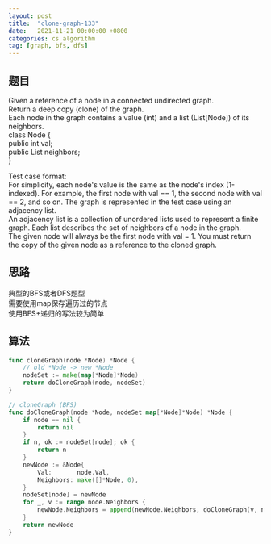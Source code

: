 ```yaml
---
layout: post
title:  "clone-graph-133"
date:   2021-11-21 00:00:00 +0800
categories: cs algorithm
tag: [graph, bfs, dfs]
---
```


## 题目

Given a reference of a node in a connected undirected graph.  
Return a deep copy (clone) of the graph.  
Each node in the graph contains a value (int) and a list (List[Node]) of its neighbors.  
class Node {  
    public int val;  
    public List<Node> neighbors;  
}  
  

Test case format:  
For simplicity, each node's value is the same as the node's index (1-indexed). For example, the first node with val == 1, the second node with val == 2, and so on. The graph is represented in the test case using an adjacency list.  
An adjacency list is a collection of unordered lists used to represent a finite graph. Each list describes the set of neighbors of a node in the graph.  
The given node will always be the first node with val = 1. You must return the copy of the given node as a reference to the cloned graph.  

## 思路

典型的BFS或者DFS题型  
需要使用map保存遍历过的节点  
使用BFS+递归的写法较为简单  

## 算法

```go
func cloneGraph(node *Node) *Node {
	// old *Node -> new *Node
	nodeSet := make(map[*Node]*Node)
	return doCloneGraph(node, nodeSet)
}

// cloneGraph (BFS)
func doCloneGraph(node *Node, nodeSet map[*Node]*Node) *Node {
	if node == nil {
		return nil
	}
	if n, ok := nodeSet[node]; ok {
		return n
	}
	newNode := &Node{
		Val:       node.Val,
		Neighbors: make([]*Node, 0),
	}
	nodeSet[node] = newNode
	for _, v := range node.Neighbors {
		newNode.Neighbors = append(newNode.Neighbors, doCloneGraph(v, nodeSet))
	}
	return newNode
}
```